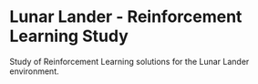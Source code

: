 # Lunar Lander - Reinforcement Learning Study
Study of Reinforcement Learning solutions for the Lunar Lander environment.
